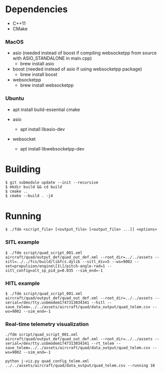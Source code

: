 # Dependencies

* C++11
* CMake

### MacOS

* asio (needed instead of boost if compiling websocketpp from source with ASIO_STANDALONE in main.cpp)
    * brew install asio
* boost (needed instead of asio if using websocketpp package)
    * brew install boost
* websocketpp
    * brew install websocketpp

### Ubuntu


* apt install build-essential cmake

* asio
    * apt install libasio-dev
* websocket
    * apt install libwebsocketpp-dev

# Building

```
$ git submodule update --init --recursive
$ mkdir build && cd build
$ cmake ..
$ cmake --build . -j4
```

# Running

```
$ ./fdm <script_file> [<output_file> [<output_file> ...]] <options>
```

### SITL example

```
$ ./fdm script/quad_script_001.xml aircraft/quad/output_def/quad_out_def.xml --root_dir=../../assets --sitl=../../fcs/build/libfcs.dylib --sitl_div=5 --ws=9002 --set=propulsion/engine\[1\]/pitch-angle-rad=1 --sitl_config=alt_sp_pid_p=0.035 --sim_end=-1
```

### HITL example

```
$ ./fdm script/quad_script_001.xml aircraft/quad/output_def/quad_out_def.xml --root_dir=../../assets --serial=/dev/tty.usbmodem1747313034341 --hitl --save_telem=../../assets/aircraft/quad/data_output/quad_telem.csv --ws=9002 --sim_end=-1
```

### Real-time telemetry visualization

```
./fdm script/quad_script_001.xml aircraft/quad/output_def/quad_out_def.xml --root_dir=../../assets --serial=/dev/tty.usbmodem1747313034341 --rt_telem --save_telem=../../assets/aircraft/quad/data_output/quad_telem.csv --ws=9002 --sim_end=-1
```

```
python j-viz.py quad_config_telem.xml ../../assets/aircraft/quad/data_output/quad_telem.csv --running 10
```